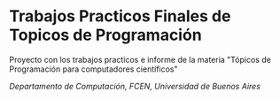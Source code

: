 # Trabajos Practicos Finales de Topicos de Programación

Proyecto con los trabajos practicos e informe de la materia "Tópicos de Programación para computadores científicos"

*Departamento de Computación, FCEN, Universidad de Buenos Aires*
